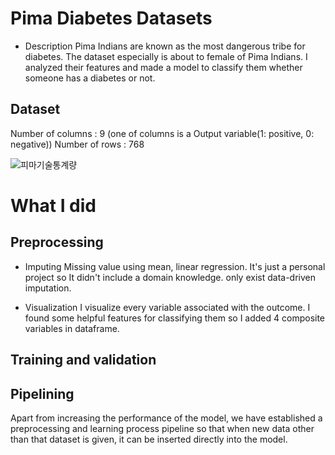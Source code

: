 # Pima Diabetes Datasets

+ Description
Pima Indians are known as the most dangerous tribe for diabetes.
The dataset especially is about to female of Pima Indians.
I analyzed their features and made a model to classify them whether someone has a diabetes or not.


## Dataset

Number of columns : 9 (one of columns is a Output variable(1: positive, 0: negative))
Number of rows : 768

![피마기술통계량](https://user-images.githubusercontent.com/62729363/114139578-302fca00-994a-11eb-8052-3f907fd72f74.png)


# What I did

## Preprocessing

+ Imputing Missing value using mean, linear regression.
It's just a personal project so It didn't include a domain knowledge. only exist data-driven imputation.

+ Visualization
I visualize every variable associated with the outcome.
I found some helpful features for classifying them so I added 4 composite variables in dataframe.

## Training and validation



## Pipelining

Apart from increasing the performance of the model, we have established a preprocessing and learning process pipeline so that when new data other than that dataset is given, it can be inserted directly into the model.
